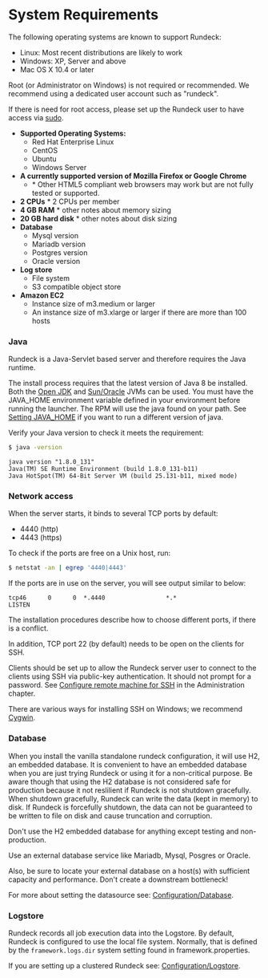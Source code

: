 # System Requirements

The following operating systems are known to support Rundeck:

- Linux: Most recent distributions are likely to work
- Windows: XP, Server and above
- Mac OS X 10.4 or later

Root (or Administrator on Windows) is not required or recommended. We
recommend using a dedicated user account such as "rundeck".

If there is need for root access, please set up the Rundeck user
to have access via [sudo].

[sudo]: https://en.wikipedia.org/wiki/Sudo

- **Supported Operating Systems:**
  - Red Hat Enterprise Linux
  - CentOS
  - Ubuntu
  - Windows Server
- **A currently supported version of Mozilla Firefox or Google Chrome**
  - \* Other HTML5 compliant web browsers may work but are not fully tested or supported.
- **2 CPUs** \* 2 CPUs per member
- **4 GB RAM** \* other notes about memory sizing
- **20 GB hard disk** \* other notes about disk sizing
- **Database**
  - Mysql version
  - Mariadb version
  - Postgres version
  - Oracle version
- **Log store**
  - File system
  - S3 compatible object store
- **Amazon EC2**
  - Instance size of m3.medium or larger
  - An instance size of m3.xlarge or larger if there are more than 100 hosts

### Java

Rundeck is a Java-Servlet based server and therefore requires the Java
runtime.

The install process requires that the latest version of Java 8
be installed. Both the [Open JDK](http://openjdk.java.net/) and [Sun/Oracle](https://java.com/) JVMs can be used.
You must have the JAVA_HOME environment variable defined
in your environment before running the launcher. The RPM will use the java found on your path. See [Setting JAVA_HOME](/administration/maintenance/startup.md#setting-java_home) if you want to run a different version of java.

Verify your Java version to check it meets the requirement:

```bash
$ java -version
```

```
java version "1.8.0_131"
Java(TM) SE Runtime Environment (build 1.8.0_131-b11)
Java HotSpot(TM) 64-Bit Server VM (build 25.131-b11, mixed mode)
```

### Network access

When the server starts, it binds to several TCP ports by default:

- 4440 (http)
- 4443 (https)

To check if the ports are free on a Unix host, run:

```bash
$ netstat -an | egrep '4440|4443'
```

If the ports are in use on the server, you will see output similar to below:

    tcp46      0      0  *.4440                 *.*                    LISTEN

The installation procedures describe how to choose different ports, if
there is a conflict.

In addition, TCP port 22 (by default) needs to be open on the clients for SSH.

Clients should be set up to allow the Rundeck server user to connect to
the clients using SSH via public-key authentication. It should not
prompt for a password. See
[Configure remote machine for SSH](/administration/projects/node-execution/ssh.md#configuring-remote-machine-for-ssh)
in the Administration chapter.

There are various ways for installing SSH on Windows; we recommend
[Cygwin].

[cygwin]: https://www.cygwin.com/

### Database

When you install the vanilla standalone rundeck configuration, it will use H2, an embedded database.
It is convenient to have an embedded database when you are just trying Rundeck or using it for a non-critical purpose. Be aware though that using the H2 database is not considered safe for production because it not reslilient if Rundeck is not shutdown gracefully. When shutdown gracefully, Rundeck can write the data (kept in memory) to disk. If Rundeck is forcefully shutdown, the data can not be guaranteed to be written to file on disk and cause truncation and corruption.

Don't use the H2 embedded database for anything except testing and non-production.

Use an external database service like Mariadb, Mysql, Posgres or Oracle.

Also, be sure to locate your external database on a host(s) with sufficient capacity and performance. Don't create a downstream bottleneck!

For more about setting the datasource see: [Configuration/Database](/administration/configuration/database/index.md).

### Logstore

Rundeck records all job execution data into the Logstore. By default, Rundeck is configured to use the local file system. Normally, that is defined by the `framework.logs.dir` system setting found in framework.properties.

If you are setting up a clustered Rundeck see: [Configuration/Logstore](/administration/cluster/logstore/index.md).
